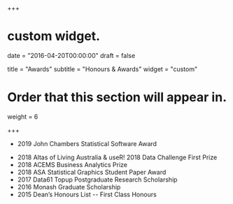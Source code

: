 +++
# custom widget.

date = "2016-04-20T00:00:00"
draft = false

title = "Awards"
subtitle = "Honours & Awards"
widget = "custom"

# Order that this section will appear in.
weight = 6

+++

* 2019 John Chambers Statistical Software Award
<!-- * 2018 ACEMS Impact and Engagement Award -->
* 2018 Altas of Living Australia & useR! 2018 Data Challenge First Prize
* 2018 ACEMS Business Analytics Prize
* 2018 ASA Statistical Graphics Student Paper Award
* 2017 Data61 Topup Postgraduate Research Scholarship
* 2016 Monash Graduate Scholarship
* 2015 Dean’s Honours List -- First Class Honours
